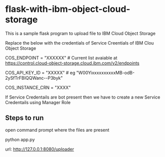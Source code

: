 # flask-with-ibm-object-cloud-storage

This is a sample flask program to upload file to IBM Cloud Object Storage 

Replace the below with the credentials of Service Creentials of IBM Clou Object Storage

COS_ENDPOINT = "XXXXXX" # Current list avaiable at https://control.cloud-object-storage.cloud.ibm.com/v2/endpoints

COS_API_KEY_ID = "XXXXX" # eg "W00YixxxxxxxxxxMB-odB-2ySfTrFBIQQWanc--P3byk"

COS_INSTANCE_CRN = "XXXX"

If Service Credentails are bot present then we have to create a new Service Credentails using Manager Role

Steps to run
----------
open command prompt where the files are present


python app.py


url:  http://127.0.0.1:8080/uploader
